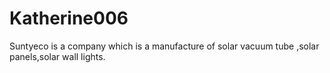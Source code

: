 # Katherine006
Suntyeco is a company which is a manufacture of solar vacuum tube ,solar panels,solar wall lights.
